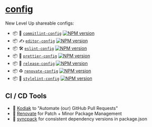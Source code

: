 # [config](https://github.com/newlevelup/config)

New Level Up shareable configs:

- :package: :speech_balloon: [`commitlint-config`](packages/commitlint-config) [![NPM version](https://img.shields.io/npm/v/@newlevelup/commitlint-config.svg)](https://www.npmjs.com/package/@newlevelup/commitlint-config)
- :package: :writing_hand: [`editor-config`](packages/editor-config) [![NPM version](https://img.shields.io/npm/v/@newlevelup/editor-config.svg)](https://www.npmjs.com/package/@newlevelup/editor-config)
- :package: :hammer_and_wrench: [`eslint-config`](packages/eslint-config) [![NPM version](https://img.shields.io/npm/v/@newlevelup/eslint-config.svg)](https://www.npmjs.com/package/@newlevelup/eslint-config)
- :package: :nail_care: [`prettier-config`](packages/prettier-config) [![NPM version](https://img.shields.io/npm/v/@newlevelup/prettier-config.svg)](https://www.npmjs.com/package/@newlevelup/prettier-config)
- :package: :rocket: [`release-config`](packages/release-config) [![NPM version](https://img.shields.io/npm/v/@newlevelup/release-config.svg)](https://www.npmjs.com/package/@newlevelup/release-config)
- :package: :recycle: [`renovate-config`](packages/renovate-config) [![NPM version](https://img.shields.io/npm/v/@newlevelup/renovate-config.svg)](https://www.npmjs.com/package/@newlevelup/renovate-config)
- :package: :necktie: [`stylelint-config`](packages/stylelint-config) [![NPM version](https://img.shields.io/npm/v/@newlevelup/stylelint-config.svg)](https://www.npmjs.com/package/@newlevelup/stylelint-config)

## CI / CD Tools

- 🤖 [Kodiak](https://kodiakhq.com/) to "Automate (our) GitHub Pull Requests"
- 🤖 [Renovate](https://github.com/renovatebot/renovate) for Patch + Minor Package Management
- 💯 [syncpack](https://github.com/JamieMason/syncpack) for consistent dependency versions in package.json
